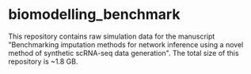 # biomodelling_benchmark
This repository contains raw simulation data for the manuscript "Benchmarking imputation methods for network inference using a novel method of synthetic scRNA-seq data generation". The total size of this repository is ~1.8 GB.

